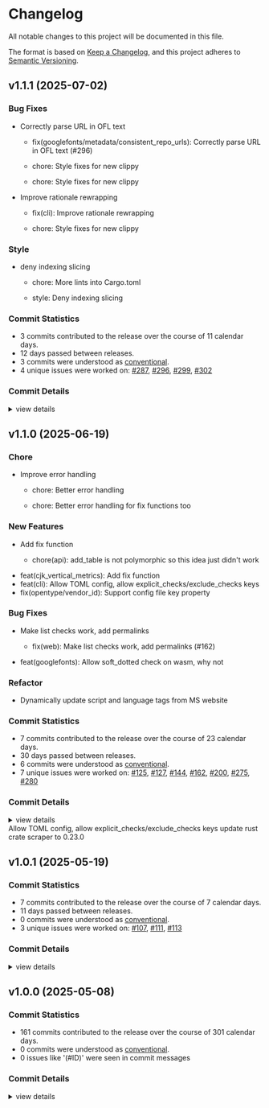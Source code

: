 # Changelog

All notable changes to this project will be documented in this file.

The format is based on [Keep a Changelog](https://keepachangelog.com/en/1.0.0/),
and this project adheres to [Semantic Versioning](https://semver.org/spec/v2.0.0.html).

## v1.1.1 (2025-07-02)

### Bug Fixes

 - <csr-id-3a8cd3f220746bb67b33863ee3ec1125d1ad0f3b/> Correctly parse URL in OFL text
   * fix(googlefonts/metadata/consistent_repo_urls): Correctly parse URL in OFL text (#296)
   
   * chore: Style fixes for new clippy
   
   * chore: Style fixes for new clippy
 - <csr-id-46e90e51624979590af83272f96cbcfc521b7d0a/> Improve rationale rewrapping
   * fix(cli): Improve rationale rewrapping
   
   * chore: Style fixes for new clippy

### Style

 - <csr-id-a6b7ffc4f39c6b1c1bd92cd9b07f4ba22d54ef2e/> deny indexing slicing
   * chore: More lints into Cargo.toml
   
   * style: Deny indexing slicing

### Commit Statistics

<csr-read-only-do-not-edit/>

 - 3 commits contributed to the release over the course of 11 calendar days.
 - 12 days passed between releases.
 - 3 commits were understood as [conventional](https://www.conventionalcommits.org).
 - 4 unique issues were worked on: [#287](https://github.com/fonttools/fontspector/issues/287), [#296](https://github.com/fonttools/fontspector/issues/296), [#299](https://github.com/fonttools/fontspector/issues/299), [#302](https://github.com/fonttools/fontspector/issues/302)

### Commit Details

<csr-read-only-do-not-edit/>

<details><summary>view details</summary>

 * **[#287](https://github.com/fonttools/fontspector/issues/287)**
    - Deny indexing slicing ([`a6b7ffc`](https://github.com/fonttools/fontspector/commit/a6b7ffc4f39c6b1c1bd92cd9b07f4ba22d54ef2e))
 * **[#296](https://github.com/fonttools/fontspector/issues/296)**
    - Correctly parse URL in OFL text ([`3a8cd3f`](https://github.com/fonttools/fontspector/commit/3a8cd3f220746bb67b33863ee3ec1125d1ad0f3b))
 * **[#299](https://github.com/fonttools/fontspector/issues/299)**
    - Improve rationale rewrapping ([`46e90e5`](https://github.com/fonttools/fontspector/commit/46e90e51624979590af83272f96cbcfc521b7d0a))
 * **[#302](https://github.com/fonttools/fontspector/issues/302)**
    - Correctly parse URL in OFL text ([`3a8cd3f`](https://github.com/fonttools/fontspector/commit/3a8cd3f220746bb67b33863ee3ec1125d1ad0f3b))
</details>

## v1.1.0 (2025-06-19)

<csr-id-f44be5515dcaea17b96b1df7a4b11407561d0c17/>
<csr-id-8b28d1aa1c7af4dacdbcfbd83af69dbf401ecf46/>

### Chore

 - <csr-id-f44be5515dcaea17b96b1df7a4b11407561d0c17/> Improve error handling
   * chore: Better error handling
   
   * chore: Better error handling for fix functions too

### New Features

<csr-id-82b1cb17c491e78f6adc0811bb632cc1531dd7dc/>

 - <csr-id-ea5107c15304c96b035aab80551ce8ddb7e7e98b/> Add fix function
   * chore(api): add_table is not polymorphic so this idea just didn't work
* feat(cjk_vertical_metrics): Add fix function
* feat(cli): Allow TOML config, allow explicit_checks/exclude_checks keys
* fix(opentype/vendor_id): Support config file key property

### Bug Fixes

<csr-id-5d058c99b38b636f6ec3130c10296ae664a3384d/>

 - <csr-id-82398535287401e767098901b1da578809d28485/> Make list checks work, add permalinks
   * fix(web): Make list checks work, add permalinks (#162)
* feat(googlefonts): Allow soft_dotted check on wasm, why not

### Refactor

 - <csr-id-8b28d1aa1c7af4dacdbcfbd83af69dbf401ecf46/> Dynamically update script and language tags from MS website

### Commit Statistics

<csr-read-only-do-not-edit/>

 - 7 commits contributed to the release over the course of 23 calendar days.
 - 30 days passed between releases.
 - 6 commits were understood as [conventional](https://www.conventionalcommits.org).
 - 7 unique issues were worked on: [#125](https://github.com/fonttools/fontspector/issues/125), [#127](https://github.com/fonttools/fontspector/issues/127), [#144](https://github.com/fonttools/fontspector/issues/144), [#162](https://github.com/fonttools/fontspector/issues/162), [#200](https://github.com/fonttools/fontspector/issues/200), [#275](https://github.com/fonttools/fontspector/issues/275), [#280](https://github.com/fonttools/fontspector/issues/280)

### Commit Details

<csr-read-only-do-not-edit/>

<details><summary>view details</summary>

 * **[#125](https://github.com/fonttools/fontspector/issues/125)**
    - Allow TOML config, allow explicit_checks/exclude_checks keys ([`82b1cb1`](https://github.com/fonttools/fontspector/commit/82b1cb17c491e78f6adc0811bb632cc1531dd7dc))
 * **[#127](https://github.com/fonttools/fontspector/issues/127)**
    - Dynamically update script and language tags from MS website ([`8b28d1a`](https://github.com/fonttools/fontspector/commit/8b28d1aa1c7af4dacdbcfbd83af69dbf401ecf46))
 * **[#144](https://github.com/fonttools/fontspector/issues/144)**
    - Update rust crate scraper to 0.23.0 ([`5d058c9`](https://github.com/fonttools/fontspector/commit/5d058c99b38b636f6ec3130c10296ae664a3384d))
 * **[#162](https://github.com/fonttools/fontspector/issues/162)**
    - Make list checks work, add permalinks ([`8239853`](https://github.com/fonttools/fontspector/commit/82398535287401e767098901b1da578809d28485))
 * **[#200](https://github.com/fonttools/fontspector/issues/200)**
    - Make list checks work, add permalinks ([`8239853`](https://github.com/fonttools/fontspector/commit/82398535287401e767098901b1da578809d28485))
 * **[#275](https://github.com/fonttools/fontspector/issues/275)**
    - Improve error handling ([`f44be55`](https://github.com/fonttools/fontspector/commit/f44be5515dcaea17b96b1df7a4b11407561d0c17))
 * **[#280](https://github.com/fonttools/fontspector/issues/280)**
    - Add fix function ([`ea5107c`](https://github.com/fonttools/fontspector/commit/ea5107c15304c96b035aab80551ce8ddb7e7e98b))
 * **Uncategorized**
    - Release fontspector-checkapi v1.1.0, fontspector-profile-opentype v1.1.0, fontspector-profile-googlefonts v1.1.0, fontspector-profile-universal v1.1.0 ([`b126546`](https://github.com/fonttools/fontspector/commit/b12654669b361af01b98615c288f3bb816cfe0f6))
</details>

<csr-unknown>
 Allow TOML config, allow explicit_checks/exclude_checks keys update rust crate scraper to 0.23.0<csr-unknown/>

## v1.0.1 (2025-05-19)

### Commit Statistics

<csr-read-only-do-not-edit/>

 - 7 commits contributed to the release over the course of 7 calendar days.
 - 11 days passed between releases.
 - 0 commits were understood as [conventional](https://www.conventionalcommits.org).
 - 3 unique issues were worked on: [#107](https://github.com/fonttools/fontspector/issues/107), [#111](https://github.com/fonttools/fontspector/issues/111), [#113](https://github.com/fonttools/fontspector/issues/113)

### Commit Details

<csr-read-only-do-not-edit/>

<details><summary>view details</summary>

 * **[#107](https://github.com/fonttools/fontspector/issues/107)**
    - Move to fontations crate ([`da2830b`](https://github.com/fonttools/fontspector/commit/da2830ba694bf3379142a81dad043031e1c39f35))
 * **[#111](https://github.com/fonttools/fontspector/issues/111)**
    - Include most of the fixes from gftools-fix ([`2de6875`](https://github.com/fonttools/fontspector/commit/2de68751c8c4da8c29f9e46d444280cdf478c6b2))
 * **[#113](https://github.com/fonttools/fontspector/issues/113)**
    - Make Fontbakery Python bridge usable ([`7082188`](https://github.com/fonttools/fontspector/commit/7082188f3e6c2ecae5090eba82390835cc1e41ff))
 * **Uncategorized**
    - Release fontspector-checkapi v1.0.1 ([`61aa270`](https://github.com/fonttools/fontspector/commit/61aa2705a95e7fb04d8b881931ee91cfe1af3893))
    - Commit changelog ([`4f4de59`](https://github.com/fonttools/fontspector/commit/4f4de5988e21c574a6d947a41c6b7e8656db4d62))
    - Adjusting changelogs prior to release of fontspector-checkapi v1.0.1 ([`69bf604`](https://github.com/fonttools/fontspector/commit/69bf6042bf8074cb216296d844867d99e63730b6))
    - Changelog ([`4ee3184`](https://github.com/fonttools/fontspector/commit/4ee3184cda649d31da7359ffe8e2e7a827ca3d34))
</details>

## v1.0.0 (2025-05-08)

### Commit Statistics

<csr-read-only-do-not-edit/>

 - 161 commits contributed to the release over the course of 301 calendar days.
 - 0 commits were understood as [conventional](https://www.conventionalcommits.org).
 - 0 issues like '(#ID)' were seen in commit messages

### Commit Details

<csr-read-only-do-not-edit/>

<details><summary>view details</summary>

 * **Uncategorized**
    - Merge pull request #102 from fonttools/release-prep ([`e5435f4`](https://github.com/fonttools/fontspector/commit/e5435f4ab282338ccc818daca8dacf543de27022))
    - Prep for 1.0.0 release ([`c1ef822`](https://github.com/fonttools/fontspector/commit/c1ef822c860b8dd53b363c9b69201981c75f757c))
    - Merge pull request #99 from fonttools/rich-metadata ([`dfd2c49`](https://github.com/fonttools/fontspector/commit/dfd2c49e542a5c5def5929c6c5e5dbd30e5015bb))
    - Add arbitrary metadata value to status ([`b3e2d6d`](https://github.com/fonttools/fontspector/commit/b3e2d6d7d741f74d211018a238d03b6cd4ffecc2))
    - Merge pull request #96 from fonttools/non-ink-characters ([`1577008`](https://github.com/fonttools/fontspector/commit/15770084eaa140071658b5b6157ceb8174c8eb3a))
    - Process overrides in profile and config file ([`b15fdd8`](https://github.com/fonttools/fontspector/commit/b15fdd8e297d58d3ce2938e2c38a6cc6568cbb86))
    - Move AnythingPen -> HasInkPen ([`3ca0531`](https://github.com/fonttools/fontspector/commit/3ca05318046d24109aa3404c9158c55ed9293159))
    - Merge pull request #92 from fonttools/nixon-feedback ([`0b9a28b`](https://github.com/fonttools/fontspector/commit/0b9a28b9c647bfb7ec0f3ba8156d616fce82b37b))
    - Merge pull request #88 from fonttools/reduce-false-positives ([`dcf298d`](https://github.com/fonttools/fontspector/commit/dcf298d93ad3abe68d4f520f8e980914eb74c008))
    - Use new skrifa native glyph name API ([`6629a99`](https://github.com/fonttools/fontspector/commit/6629a9948640d59dbf97cf6069b2e44b22c83209))
    - Exclude checks marked as excluded by profile ([`3e7a6df`](https://github.com/fonttools/fontspector/commit/3e7a6df5da311ac777e74e6e40d3935d366a31e4))
    - Merge pull request #83 from fonttools/adobe-profile ([`170ffde`](https://github.com/fonttools/fontspector/commit/170ffde473594377a590b95ffbfc7ea5d592d768))
    - Adobe profile ([`1e31635`](https://github.com/fonttools/fontspector/commit/1e31635eaa1d6c023c21f70c70e62dac5a583265))
    - Merge pull request #80 from fonttools/dependency-hell ([`b8ec37d`](https://github.com/fonttools/fontspector/commit/b8ec37d7d52f440fc2d6a9470ee2d3056df2d94c))
    - Reformat ([`ab0a4e4`](https://github.com/fonttools/fontspector/commit/ab0a4e4a5bbd316783438d0337782090a03e0a3f))
    - Use skrifa::raw instead of read_fonts, pin deps ([`76eacb7`](https://github.com/fonttools/fontspector/commit/76eacb755b79772e761b832b8fe8983af81e07fa))
    - Merge pull request #63 from LuxxxLucy/lucy-multiple-proposal-br ([`2d675d5`](https://github.com/fonttools/fontspector/commit/2d675d5bfe5cdb3de99e1a2cf8c65964c144bc52))
    - Merge pull request #78 from fonttools/dep-tidying ([`6633571`](https://github.com/fonttools/fontspector/commit/66335714c16c21c902d8459814a0b37ddfcddf5d))
    - Also some info debugging ([`b1a0f1d`](https://github.com/fonttools/fontspector/commit/b1a0f1db7999bbcf1039083fc2c4f1d733a2f8ea))
    - Merge pull request #77 from fonttools/duckdb ([`610bd5c`](https://github.com/fonttools/fontspector/commit/610bd5c0c6da2d6ab76427e594e2646edac2deac))
    - Merge branch 'main' into duckdb ([`ef0ebe8`](https://github.com/fonttools/fontspector/commit/ef0ebe87d43f220a56310c1a367e9486f2cdff7c))
    - Reorder INFO<->PASS ([`328ceb8`](https://github.com/fonttools/fontspector/commit/328ceb84062d2b4e44deba39c217eaf6feceba95))
    - Reorder status again ([`68c46cf`](https://github.com/fonttools/fontspector/commit/68c46cfacccefe139db875a13e63ce1876793446))
    - Cjk_vertical_metrics_regressions ([`6ad4fd4`](https://github.com/fonttools/fontspector/commit/6ad4fd487c26b9e24b9d2432a7db5279c73129fa))
    - Vertical_metrics_regressions ([`37f214e`](https://github.com/fonttools/fontspector/commit/37f214e1ee60c169c5a96b842b80b4f811310c3e))
    - Cjk_vertical_metrics ([`f325a92`](https://github.com/fonttools/fontspector/commit/f325a927267da1f8f6c24dff89094d1311f53c75))
    - Allow for chaining hotfixes ([`9543e3d`](https://github.com/fonttools/fontspector/commit/9543e3da857864027bc6e69d86b52b2d6fd4500b))
    - Update proposal to take multiple values ([`5f8efd8`](https://github.com/fonttools/fontspector/commit/5f8efd8cbcc6941f82aa68b1a546fd605ade5bb8))
    - Oops, check codepoints per file ([`f42f00f`](https://github.com/fonttools/fontspector/commit/f42f00feb225798ff9943c0c163cf01e9e1b7771))
    - Remote_styles condition ([`b250614`](https://github.com/fonttools/fontspector/commit/b2506141e767e855d393d2e47d797ee3623dfe3b))
    - Update vesions, minimize dependencies ([`8f43370`](https://github.com/fonttools/fontspector/commit/8f433709f66727148a18278383c3b519ce99e331))
    - Redo the way configuration files work to match fontbakery ([`bf2dac6`](https://github.com/fonttools/fontspector/commit/bf2dac6551472828c04519afe502440f870945f0))
    - Update script tags ([`bfd233d`](https://github.com/fonttools/fontspector/commit/bfd233df15409561b642ef2f2c6a9351b64d4721))
    - Allow returning a code with an error ([`4b9f110`](https://github.com/fonttools/fontspector/commit/4b9f110c8d47f11401d49f533c06f93ed37ce7b1))
    - Better explanation ([`f531a8a`](https://github.com/fonttools/fontspector/commit/f531a8af5cb064aaf375fd9b67612a7e533e5fc1))
    - New clippy found new lints! ([`1933d0a`](https://github.com/fonttools/fontspector/commit/1933d0a7835610c4c59e2ca272696789320992e9))
    - Is_italic condition ([`eb4a217`](https://github.com/fonttools/fontspector/commit/eb4a2172f2e1ee72d1098a2c79d05b62ae75845b))
    - Path direction check (with disclaimer) ([`9e1d13a`](https://github.com/fonttools/fontspector/commit/9e1d13a51a5ac1caa044b1e33a8deb4a31ed988a))
    - Move BezGlyph for re-use ([`853e720`](https://github.com/fonttools/fontspector/commit/853e720b160873e68dbb65ed52b7b6fc8fdf34a4))
    - Lifetime madness to support profile builder ([`3ebdcd4`](https://github.com/fonttools/fontspector/commit/3ebdcd4348e05accf010bdc69e16ec46a6082f21))
    - Add a ProfileBuilder structure ([`506255c`](https://github.com/fonttools/fontspector/commit/506255c036388e57b8de618f9dc563ccd2e989d7))
    - Share some crates, add axis registry ([`683ec0e`](https://github.com/fonttools/fontspector/commit/683ec0eeb3a0b1d34fc13c4935d448489be0fd58))
    - Outline type and “best name” APIs ([`5a2d9c7`](https://github.com/fonttools/fontspector/commit/5a2d9c785cde86eafac8d2ba96d6c410556ab84d))
    - Collections can have a name ([`5c202d7`](https://github.com/fonttools/fontspector/commit/5c202d75cd9623a2275d2a95fde91554014891ed))
    - Various cleanups ([`9bb92fc`](https://github.com/fonttools/fontspector/commit/9bb92fca9e86079c9d6422220742d995583d74a3))
    - Use cache to determine codepoints in font ([`0514efc`](https://github.com/fonttools/fontspector/commit/0514efcf5e99d3c157fad5795816183d8f84e091))
    - Cache a question about a testable ([`9b9578d`](https://github.com/fonttools/fontspector/commit/9b9578deba96122efc7847534d5e2add26601996))
    - HELLLOOO shared mutable state! ([`ec1bdfa`](https://github.com/fonttools/fontspector/commit/ec1bdfaacfae1a33fd0afc7246d0af398f7f3b9d))
    - Re-do test order ([`7c1e0ef`](https://github.com/fonttools/fontspector/commit/7c1e0ef261368a748a79deade32905c3289e6998))
    - Better docs ([`1741502`](https://github.com/fonttools/fontspector/commit/17415022e6040163e0549c088ea5824463b5f380))
    - Totally didn't let an AI make that URL up ([`a59e934`](https://github.com/fonttools/fontspector/commit/a59e934a89378cd07027f0ada35cbe04be4e4fb0))
    - Document all the things (again) ([`d8c46e7`](https://github.com/fonttools/fontspector/commit/d8c46e703c32581f26c167f43e065bbe268acb40))
    - Be more flexible ([`69916f4`](https://github.com/fonttools/fontspector/commit/69916f4bdbf9333cc6ad51755c23bfde92845e1b))
    - Isolate the *madness* behind an API function ([`8235ad1`](https://github.com/fonttools/fontspector/commit/8235ad10aa928c5d45e0bcc0f4b4b0ef09ee17ae))
    - Add a contour count pen ([`33622cc`](https://github.com/fonttools/fontspector/commit/33622ccc971a56e22ee198fcfde8c1cc4efe911e))
    - Improve gidXXX naming ([`a67f44f`](https://github.com/fonttools/fontspector/commit/a67f44f3504db46e0898f10403e63523e6fdfb59))
    - Fail better with horrible fonts ([`f571d5f`](https://github.com/fonttools/fontspector/commit/f571d5f690facb6931d30d8e2ca79509e93e1df0))
    - Has_axis helper function ([`33135ba`](https://github.com/fonttools/fontspector/commit/33135ba0a721bf83e7e79af2590a757fbfac2f5e))
    - Avoid “and 0 others” message ([`a315df9`](https://github.com/fonttools/fontspector/commit/a315df9c62c4f9847616ff465474e9046f6df86c))
    - A utility trait to make grovelling GSUB subtables less horrible ([`1eff4d4`](https://github.com/fonttools/fontspector/commit/1eff4d47b09c215bcd867a743783727bee764a75))
    - Properly implement --full-lists ([`d206b67`](https://github.com/fonttools/fontspector/commit/d206b67ec6c6d8db79ed792ece829f1ac8f2d994))
    - Only use clap in the CLI ([`a54b63f`](https://github.com/fonttools/fontspector/commit/a54b63fdd5eaedcfd56c22dd55b6df77d7ff3f32))
    - Upgrade to latest read-fonts API ([`00b3e8d`](https://github.com/fonttools/fontspector/commit/00b3e8d170d88ac44be5399c59657f259dcaf122))
    - Don't emit timing information on wasm ([`045eb5e`](https://github.com/fonttools/fontspector/commit/045eb5e16d1c422ad65d9ca2cc3a42a57d1405b4))
    - Empty_letters ([`51b0b33`](https://github.com/fonttools/fontspector/commit/51b0b337b08ddd4391df6dbea58aa59a9eaf8be5))
    - Store timing information for tests ([`0a3c032`](https://github.com/fonttools/fontspector/commit/0a3c0327b46451e751cee3a2d85c44190d1f699e))
    - Cjk_not_enough_glyphs ([`b40cc36`](https://github.com/fonttools/fontspector/commit/b40cc3684954fdc1c134f84f83a6b963c2900479))
    - Export a DEFAULT_LOCATION setting ([`1ab59e9`](https://github.com/fonttools/fontspector/commit/1ab59e9064181e168765ea3f6cab9d8a28ddac5c))
    - Move all pens to a utility module in checkapi ([`8f86fd5`](https://github.com/fonttools/fontspector/commit/8f86fd56087c660943f39957d5471d865d2755fd))
    - Alt_caron ([`e878068`](https://github.com/fonttools/fontspector/commit/e8780680b042eb4800b069e2456222640ff00f75))
    - Fix embarrassing typo ([`a9048ba`](https://github.com/fonttools/fontspector/commit/a9048baf376770a88c37c0388aec0c7ea436115e))
    - Add is_cjk_font condition ([`36e1a7c`](https://github.com/fonttools/fontspector/commit/36e1a7c6582929fc4fef7a5b706781f9113b75f3))
    - Two more checks ([`567d91a`](https://github.com/fonttools/fontspector/commit/567d91a87f6e410d7927c6b66c1f5aa21e5afaf0))
    - Expose FeatureRecord/Feature tables nicely ([`3a23051`](https://github.com/fonttools/fontspector/commit/3a230516002dbb17473a12c01c63b1e584dc0b1b))
    - Share itertools versions ([`71e6f81`](https://github.com/fonttools/fontspector/commit/71e6f81d35e3fbe8540a38ec532e382effa87459))
    - Impl Debug testfonts ([`7cd1cc3`](https://github.com/fonttools/fontspector/commit/7cd1cc345052baa4ae6902556c20c4e8d498950e))
    - Choose how we fail for assert_all_the_same ([`f219a34`](https://github.com/fonttools/fontspector/commit/f219a3494453e052b9da509edbb63ba1bf4f7dc4))
    - Bump read/write/skrifa versions, dump font-types, deal with fallout ([`d2fd7e4`](https://github.com/fonttools/fontspector/commit/d2fd7e4be7f70b014776c6a56ec035b5156692c0))
    - Improve glyph name API - move unwraps into API lib ([`2a094be`](https://github.com/fonttools/fontspector/commit/2a094bea6bbe22e15320c521aebbe493f3bb4c3c))
    - Use read-fonts' glyph class constants ([`3c41053`](https://github.com/fonttools/fontspector/commit/3c41053289a71d555710a66acc7cfc61cc2402ab))
    - Add --full-lists ([`8e1ae0b`](https://github.com/fonttools/fontspector/commit/8e1ae0b994b7b050c12245b32116d561554d9523))
    - More passes ([`d61590b`](https://github.com/fonttools/fontspector/commit/d61590b39cc724ef546ff66ee5753c2a3d6815e3))
    - Make tests work inside package and at workspace root ([`a34d6fc`](https://github.com/fonttools/fontspector/commit/a34d6fc772085f86bf46dd5ab9ba8d471bc54937))
    - Allow running Python tests using fontspector checks ([`3b27b96`](https://github.com/fonttools/fontspector/commit/3b27b96b6b15f1538aa6866c060511324543292f))
    - Skip! docs ([`a4dc6e6`](https://github.com/fonttools/fontspector/commit/a4dc6e6940b0b943f0e126ee529d9d1a8db66830))
    - Check OTFs too ([`827929e`](https://github.com/fonttools/fontspector/commit/827929e210ab1b7cf8ac2f3c73057ae0fb326665))
    - Improve check listing and ordering ([`1b9e239`](https://github.com/fonttools/fontspector/commit/1b9e239d675f40f6ca87d057352c2bc0ff47d952))
    - Three more checks ([`35db31f`](https://github.com/fonttools/fontspector/commit/35db31f26fdf3640a5be7397e97bce6b5dd48906))
    - Add just_one_info ([`45c434b`](https://github.com/fonttools/fontspector/commit/45c434b94b1a968f647077c5277514046d091a36))
    - A bunch more checks ([`c47194b`](https://github.com/fonttools/fontspector/commit/c47194b6132888d7a6e2372aff68c430dc909ffe))
    - Slant direction check ([`174c9a9`](https://github.com/fonttools/fontspector/commit/174c9a9831ae1476ee9ff89de1d9360a2aba0ab3))
    - Warn about unknown checks later, support profile configuration defaults ([`17bcf17`](https://github.com/fonttools/fontspector/commit/17bcf17496168d350d7ef1f3a20f557f4fd67b99))
    - Rework Python bridge ([`e357d73`](https://github.com/fonttools/fontspector/commit/e357d73000b82b71ee93f28f71c5b16c5ca819d1))
    - Clippy lint ([`bbe500f`](https://github.com/fonttools/fontspector/commit/bbe500f80300fe377115ce52d82138ed4a5ff2aa))
    - Rustfmt/lint ([`15a8be5`](https://github.com/fonttools/fontspector/commit/15a8be593d92863ad0a47ea03a9be70cd421c894))
    - Port another seven opentype checks ([`f11d58a`](https://github.com/fonttools/fontspector/commit/f11d58a7569cf32a15091880901923c49b62d534))
    - Merge pull request #10 from felipesanches/more_checks_2024_sep_20 ([`8cfb898`](https://github.com/fonttools/fontspector/commit/8cfb898458a69666f439676be4d02e7f115bf7a0))
    - Add fontbakery bridge (proof of concept) ([`05b309e`](https://github.com/fonttools/fontspector/commit/05b309e0cf6b18d84102566548eb6a7c48065c9f))
    - Added code-tests for opentype/name/empty_records ([`432d0e3`](https://github.com/fonttools/fontspector/commit/432d0e3b9b47ab719499d7d13da28cf7976a6826))
    - Moving code-testing helper functions to a separate file ([`4e475b1`](https://github.com/fonttools/fontspector/commit/4e475b172c566573a85b793bba47cb6ce21b8268))
    - Pass check metadata (a JSON string) into the check itself ([`f1013ab`](https://github.com/fonttools/fontspector/commit/f1013ab087b6c9aa16834b9e1ff371cb0cd541be))
    - Make section optional, fixes #11 ([`fc36a5c`](https://github.com/fonttools/fontspector/commit/fc36a5c506918139969d0bb60a8d924e017c2641))
    - Pass check metadata (a JSON string) into the check itself ([`b682152`](https://github.com/fonttools/fontspector/commit/b68215290bff6f1bd373e6c6ee2ab822d51eba4f))
    - Make section optional, fixes #11 ([`bcce8f9`](https://github.com/fonttools/fontspector/commit/bcce8f9009ce747f26d5cd4bfcfa4d83b0576ee6))
    - Comment out unfinished check ([`cf856a1`](https://github.com/fonttools/fontspector/commit/cf856a183aa29344ef67384068b6f894998fb819))
    - Some name checks ([`12a4163`](https://github.com/fonttools/fontspector/commit/12a4163175d185d20568a982d6045a96f8a187ee))
    - More general utilities ([`2b62944`](https://github.com/fonttools/fontspector/commit/2b6294460d4900a04ccbc106d3edc6261a839e37))
    - Implement three more checks ([`6264892`](https://github.com/fonttools/fontspector/commit/6264892c82030579f178ca5421f36811589b0a86))
    - Method to get a named file ([`94e1673`](https://github.com/fonttools/fontspector/commit/94e1673d1ffd591f218cb5b1dbf6cb541c7b349b))
    - Add skip constructor ([`825e975`](https://github.com/fonttools/fontspector/commit/825e9754095a548325c4fcf8427881b043f52f0f))
    - Terminal tweaks ([`e28e00f`](https://github.com/fonttools/fontspector/commit/e28e00f85dbc1454cd9f3ded9bf2ff3176b51983))
    - More helpful utilities ([`fbef0ac`](https://github.com/fonttools/fontspector/commit/fbef0ac70697f6c20998474683164fc3818a2a73))
    - Merge pull request #2 from felipesanches/new_check_arabic_spacing_symbols ([`e49cfed`](https://github.com/fonttools/fontspector/commit/e49cfed72bf775ee70d0abce5621a33c5a1cd299))
    - A nicer interface to getting a glyph class from a glyphID ([`22ea7a2`](https://github.com/fonttools/fontspector/commit/22ea7a21379b78fc3a3c7a22b4e696497c6b0cd7))
    - Returning CheckErrors here saves time ([`01e8619`](https://github.com/fonttools/fontspector/commit/01e861989032a733192badbd7f41f282ad616788))
    - Check that Arabic spacing symbols aren't classified as marks ([`dd4af2c`](https://github.com/fonttools/fontspector/commit/dd4af2c5e4631c1a1cba8815bb7368b346c23d8e))
    - Add hellish procmacro ([`4d04baf`](https://github.com/fonttools/fontspector/commit/4d04bafdac36c9d8ef32369d01f29c1e7c7a960b))
    - Optimize font access ([`5d998f5`](https://github.com/fonttools/fontspector/commit/5d998f55591f11b91254a69671416fdbdf8d11df))
    - Some useful functions ([`9912f84`](https://github.com/fonttools/fontspector/commit/9912f84764563610bd22c7091d477c038b06d064))
    - Allow missing checks with a warning, for now ([`1ca3a77`](https://github.com/fonttools/fontspector/commit/1ca3a7712e8aa3ad4821ce43bafdaaeb5ed18bde))
    - Clippy lints ([`d46fdc3`](https://github.com/fonttools/fontspector/commit/d46fdc3ca2517e26a8d8fe5d91a6fded279b43ed))
    - Tidy up checkorder madness, make siblings work in WASM ([`da1d142`](https://github.com/fonttools/fontspector/commit/da1d14229143dd009cf2a4987846e296eb305388))
    - WIP solve the sibling problem ([`10430e5`](https://github.com/fonttools/fontspector/commit/10430e572099e1185247ab78b083de43c154f1a6))
    - Make check implementation (one/all) an enum ([`d57b5c8`](https://github.com/fonttools/fontspector/commit/d57b5c8a08433ecb0ac60330c35df94a91461541))
    - Make TestableCollection the primary unit of testing ([`70da856`](https://github.com/fonttools/fontspector/commit/70da8567069c053415067598ffbe428901784b59))
    - Improve error/skip story, add fvar regular coords check ([`c23b8b0`](https://github.com/fonttools/fontspector/commit/c23b8b0eae9f7f97a15c2d70092196ab1175fe9b))
    - Fix warnings ([`6ffd9ed`](https://github.com/fonttools/fontspector/commit/6ffd9edba26946cb5f203fa310a3e0fe4a0db043))
    - Add WASM target ([`8390919`](https://github.com/fonttools/fontspector/commit/839091928587a43dce605c292c7a76e960082c49))
    - Clippy lints ([`9da264f`](https://github.com/fonttools/fontspector/commit/9da264f9eb177149c6212ed316fc28ef77761652))
    - Tidy up dependencies ([`395112f`](https://github.com/fonttools/fontspector/commit/395112f646b53d446dd082174026fa3ce381f095))
    - Split hotfixing from reporting ([`5ff0e39`](https://github.com/fonttools/fontspector/commit/5ff0e39aed5fc96c2f8ef77debb9099831d39f56))
    - Improve terminal reporting, add ghmarkdown ([`6480cf0`](https://github.com/fonttools/fontspector/commit/6480cf0c4ba14bfab6ce4ba035c1d3980f8414f9))
    - Put checkresult in its own file ([`81f9b6c`](https://github.com/fonttools/fontspector/commit/81f9b6cbe13255725b63d20ed685ae5f65ac0af7))
    - Make checks serializable, add check flags ([`c4996e0`](https://github.com/fonttools/fontspector/commit/c4996e08b590d3710763c117b99d9df61b631e3e))
    - Rearrange run result struct, add subresult codenames/severity ([`2d99a2b`](https://github.com/fonttools/fontspector/commit/2d99a2b760b43d7cdf4630800d25493e0d7485a1))
    - Fix bad merge ([`ad70d24`](https://github.com/fonttools/fontspector/commit/ad70d249e93c20c29b474adea4a77b2244ab58f3))
    - Tidy up results handling ([`9eab7d7`](https://github.com/fonttools/fontspector/commit/9eab7d786d92f77fa0c2c91a85b876e29af5e1f8))
    - Add configuration and check context ([`caeb4b7`](https://github.com/fonttools/fontspector/commit/caeb4b7478a4a51bd5130fe85eb7043758e2236d))
    - Improve display ([`27c29fd`](https://github.com/fonttools/fontspector/commit/27c29fdfe1ee02e8dc337e9542c288ca93efc0cb))
    - Fix sibling_fonts snafu ([`4050179`](https://github.com/fonttools/fontspector/commit/4050179f71aa52d0e413d86d453ead6da766c2d7))
    - Merge pull request #5 from felipesanches/rationales_not_optional ([`ee113d9`](https://github.com/fonttools/fontspector/commit/ee113d98a0cb146a764163c6afeacae05f0ece9f))
    - Merge branch 'main' into rationales_not_optional ([`37122c3`](https://github.com/fonttools/fontspector/commit/37122c334183fa689fbe4f5617b1ca24e6abb95c))
    - Be (slightly) more grown-up about error handling ([`2818a76`](https://github.com/fonttools/fontspector/commit/2818a764da76b9acc2c33127cb156238dca970c1))
    - Rationale and proposal fields are not optional ([`752d559`](https://github.com/fonttools/fontspector/commit/752d5593f3c5a345a781f8b76e5907607bda7dbd))
    - Find siblings and codepoints ([`deb9187`](https://github.com/fonttools/fontspector/commit/deb91873facba752bb0baae31b70e9d19997ef7b))
    - Allow easy interface to skipping ([`72f5f36`](https://github.com/fonttools/fontspector/commit/72f5f36f1be93665418fa3f94390c2e83fd4a0d4))
    - Add has_table utility ([`b7f43d1`](https://github.com/fonttools/fontspector/commit/b7f43d1021693e7f87c273271df00c9e7941c14e))
    - Explanation of weirdness ([`51aaddf`](https://github.com/fonttools/fontspector/commit/51aaddf872c7cdaa680775125edb7b5ffe1acfb5))
    - Allow included profiles, make registering profile a Result ([`4d7a296`](https://github.com/fonttools/fontspector/commit/4d7a296a76c2717c895784d8d1e795a1740a3859))
    - Provide a basename method on testable ([`4b5830f`](https://github.com/fonttools/fontspector/commit/4b5830f1769d7c081a224e49af604e9150e88f6b))
    - Allow simpler profile registration ([`7f7aeaa`](https://github.com/fonttools/fontspector/commit/7f7aeaab0de352f660f70760f9475d2f4544ee2f))
    - Add fixes ([`248f457`](https://github.com/fonttools/fontspector/commit/248f457d99f5352940f287d2c75e2d8b540f7048))
    - Update fontread/write dependencies ([`83a2abc`](https://github.com/fonttools/fontspector/commit/83a2abcf0ce9c4a3a2fe6d3fd4fc5c28862a3824))
    - Make check registry a map ([`44aae7b`](https://github.com/fonttools/fontspector/commit/44aae7bdc987e6a01587fcfd38dabb5fdfdeadd8))
    - Make it parallelable ([`a00b396`](https://github.com/fonttools/fontspector/commit/a00b3961e5461983bbc1b0b06baf367f4c357e2c))
    - Use a prelude ([`fb66913`](https://github.com/fonttools/fontspector/commit/fb669139300ca7e671ee2af8b47ba8f9e6ccfdd3))
    - Tidy lots of things up, allow pluggable file types ([`1651816`](https://github.com/fonttools/fontspector/commit/1651816d634137e319925acb9dc33da66ccf38e9))
    - Clean up warnings ([`b2a6b0b`](https://github.com/fonttools/fontspector/commit/b2a6b0b5b8316b78db740222ec2287f3d69bd366))
    - Add the concept of a profile ([`41a37dc`](https://github.com/fonttools/fontspector/commit/41a37dc02a6aa9f16b369af304c5c70861343439))
    - Rename some stuff ([`f174d56`](https://github.com/fonttools/fontspector/commit/f174d56325e86cd4ade690ab8e5ffaa9fcecca30))
    - Move to plugin architecture ([`5fdf975`](https://github.com/fonttools/fontspector/commit/5fdf9750991176c8e2776557ce6c17c642c24a73))
</details>

